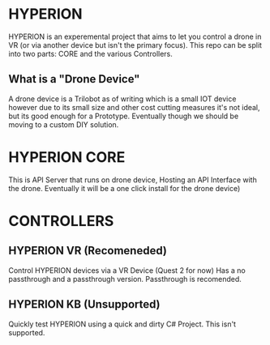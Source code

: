 # HYPERION
HYPERION is an experemental project that aims to let you control a drone in VR (or via another device but isn't the primary focus).
This repo can be split into two parts: CORE and the various Controllers.

## What is a "Drone Device"
A drone device is a Trilobot as of writing which is a small IOT device however due to its small size and other cost cutting measures it's not ideal, but its good enough for a Prototype. Eventually though we should be moving to a custom DIY solution.

# HYPERION CORE
This is API Server that runs on drone device, Hosting an API Interface with the drone.
Eventually it will be a one click install for the drone device)

# CONTROLLERS

## HYPERION VR (Recomeneded)
Control HYPERION devices via a VR Device (Quest 2 for now)
Has a no passthrough and a passthrough version.
Passthrough is recomended.

## HYPERION KB (Unsupported)
Quickly test HYPERION using a quick and dirty C# Project.
This isn't supported.
